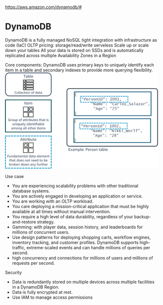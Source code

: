 https://aws.amazon.com/dynamodb/#

# DynamoDB

DynamoDB is a fully managed NoSQL
tight integration with infrastructure as code (IaC)
OLTP
pricing: storage/read/write
serveless
Scale up or scale down your tables
All your data is stored on SSDs and is automatically replicated across multiple Availability Zones in a Region

Core components: DynamoDB uses primary keys to uniquely identify each item in a table and secondary indexes to provide more querying flexibility.
![Dynamo_DB_Components_2](/img/Dynamo_DB_Components_2.png)

Use case
- You are experiencing scalability problems with other traditional database systems.
- You are actively engaged in developing an application or service.
- You are working with an OLTP workload.
- You care deploying a mission-critical application that must be highly available at all times without manual intervention.
- You require a high level of data durability, regardless of your backup-and-restore strategy.
- Gamming: with player data, session history, and leaderboards for millions of concurrent users.
- Use design patterns for deploying shopping carts, workflow engines, inventory tracking, and customer profiles. DynamoDB supports high-traffic, extreme-scaled events and can handle millions of queries per second.
- high concurrency and connections for millions of users and millions of requests per second.

Security
- Data is redundantly stored on multiple devices across multiple facilities in a DynamoDB Region.  
- Data is fully encrypted at rest.
- Use IAM to manage access permissions 
